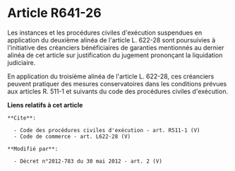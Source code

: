 # Article R641-26

Les instances et les procédures civiles d'exécution suspendues en application du deuxième alinéa de l'article L. 622-28 sont
poursuivies à l'initiative des créanciers bénéficiaires de garanties mentionnés au dernier alinéa de cet article sur
justification du jugement prononçant la liquidation judiciaire. 

En application du troisième alinéa de l'article L. 622-28, ces créanciers peuvent pratiquer des mesures conservatoires dans
les conditions prévues aux articles R. 511-1 et suivants du code des procédures civiles d'exécution.

**Liens relatifs à cet article**

	**Cite**:

	  - Code des procédures civiles d'exécution - art. R511-1 (V)
	  - Code de commerce - art. L622-28 (V)

	**Modifié par**:

	  - Décret n°2012-783 du 30 mai 2012 - art. 2 (V)
